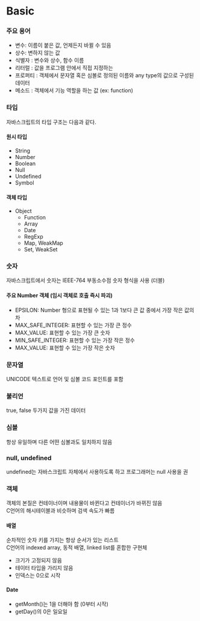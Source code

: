 # Basic

### 주요 용어

* 변수: 이름이 붙은 값, 언제든지 바뀔 수 있음
* 상수: 변하지 않는 값
* 식별자 : 변수와 상수, 함수 이름
* 리터럴 : 값을 프로그램 안에서 직접 지정하는 
* 프로퍼티 : 객체에서 문자열 혹은 심볼로 정의된 이름와 any type의 값으로 구성된 데이터
* 메소드 : 객체에서 기능 역할을 하는 값 \(ex: function\)

### 타입

자바스크립트의 타입 구조는 다음과 같다.

#### 원시 타입

* String
* Number
* Boolean
* Null
* Undefined
* Symbol

#### 객체 타입

* Object
  * Function
  * Array
  * Date
  * RegExp
  * Map, WeakMap
  * Set, WeakSet

### 숫자

자바스크립트에서 숫자는 IEEE-764 부동소수점 숫자 형식을 사용 \(더블\)

#### 주요 Number 객체 \(임시 객체로 호출 즉시 파괴\)

* EPSILON: Number 형으로 표현될 수 있는 1과 1보다 큰 값 중에서 가장 작은 값의 차
* MAX\_SAFE\_INTEGER: 표현할 수 있는 가장 큰 정수
* MAX\_VALUE: 표현할 수 있는 가장 큰 숫자
* MIN\_SAFE\_INTEGER: 표현할 수 있는 가장 작은 정수
* MAX\_VALUE: 표현할 수 있는 가장 작은 숫자

### 문자열

UNICODE 텍스트로 언어 및 심볼 코드 포인트를 포함

### 불리언

true, false 두가지 값을 가진 데이터

### 심볼

항상 유일하며 다른 어떤 심볼과도 일치하지 않음

### null, undefined

undefined는 자바스크립트 자체에서 사용하도록 하고 프로그래머는 null 사용을 권

### 객체

객체의 본질은 컨테이너이며 내용물이 바뀐다고 컨테이너가 바뀌진 않음  
C언어의 해시테이블과 비슷하며 검색 속도가 빠름

#### 배열

순차적인 숫자 키를 가지는 항상 순서가 있는 리스트  
C언어의 indexed array, 동적 배열, linked list를 혼합한 구현체

* 크기가 고정되지 않음
* 테이터 타입을 가리지 않음
* 인덱스는 0으로 시작

#### Date

* getMonth\(\)는 1을 더해야 함 \(0부터 시작\)
* getDay\(\)의 0은 일요일




